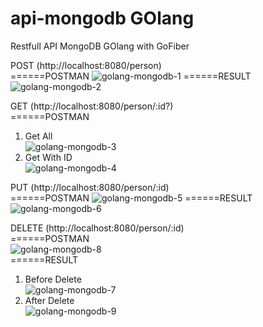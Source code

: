 # api-mongodb GOlang
Restfull API MongoDB GOlang with GoFiber

POST (http://localhost:8080/person)  
======POSTMAN
![golang-mongodb-1](https://user-images.githubusercontent.com/83685852/177965937-3deb2bda-8274-4de1-93bc-8916db7eca99.png)
======RESULT
![golang-mongodb-2](https://user-images.githubusercontent.com/83685852/177965969-f94d121a-3447-44ac-a013-2ebf33100202.png)  
  
GET (http://localhost:8080/person/:id?)  
======POSTMAN
1. Get All  
![golang-mongodb-3](https://user-images.githubusercontent.com/83685852/177972335-254f62bf-3bdf-4e21-b7d0-c29b6872ee8b.png)
2. Get With ID  
![golang-mongodb-4](https://user-images.githubusercontent.com/83685852/177972468-ad2400ba-ae11-4b76-8413-23b48076ea6d.png)  
  
PUT (http://localhost:8080/person/:id)  
======POSTMAN
![golang-mongodb-5](https://user-images.githubusercontent.com/83685852/177969946-7cd8a6a1-71d8-4f1b-9828-f17bb2d96296.png)
======RESULT
![golang-mongodb-6](https://user-images.githubusercontent.com/83685852/177970338-a40c6c1d-9ac5-4a80-a377-0cc38fc0e63b.png)  
  
DELETE (http://localhost:8080/person/:id)  
======POSTMAN  
![golang-mongodb-8](https://user-images.githubusercontent.com/83685852/177975168-7e67ad8f-65e2-41bc-81e5-57efd114f16b.png)  
======RESULT  
1. Before Delete  
![golang-mongodb-7](https://user-images.githubusercontent.com/83685852/177975294-42d476cf-6e46-45f8-b4ac-33d82e509b0b.png)  
2. After Delete  
![golang-mongodb-9](https://user-images.githubusercontent.com/83685852/177975342-5144dfb7-a5e8-40ae-b50b-1618fb1d62e3.png)
